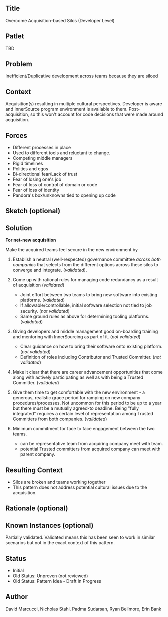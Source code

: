 ## Title

Overcome Acquisition-based Silos (Developer Level)

## Patlet

TBD

## Problem

Inefficient/Duplicative development across teams because they are siloed

## Context

Acquisition(s) resulting in multiple cultural perspectives. Developer is aware and InnerSource program environment is available to them. Post-acquisition, so this won't account for code decisions that were made around acquisition.

## Forces  

- Different processes in place
- Used to different tools and reluctant to change.
- Competing middle managers
- Rigid timelines
- Politics and egos
- Bi-directional fear/Lack of trust
- Fear of losing one's job
- Fear of loss of control of domain or code
- Fear of loss of identity
- Pandora's box/unknowns tied to opening up code

## Sketch (optional)

## Solution

**For net-new acquisition**

Make the acquired teams feel secure in the new environment by

1. Establish a neutral (well-respected) governance committee _across both companies_ that selects from the different options across these silos to converge and integrate. (_validated_).

2. Come up with rational rules for managing code redundancy as a result of acquisition (_validated_)

    - Joint effort between two teams to bring new software into existing platforms. (_validated_)
    - If allowable/controllable, initial software selection not tied to job security. (_not validated_)
    - Same ground rules as above for determining tooling platforms. (_validated_)

3. Giving developers and middle management good on-boarding training and mentoring with InnerSourcing as part of it. (_not validated_)

    - Clear guidance on how to bring their software onto existing platform. (_not validated_)
    - Definition of roles including Contributor and Trusted Committer. (_not validated_)

4. Make it clear that there are career advancement opportunities that come along with actively participating as well as with being a Trusted Committer. (_validated_)

5. Give them time to get comfortable with the new environment - a generous, realistic grace period for ramping on new company procedures/processes. Not uncommon for this period to be up to a year but there must be a mutually agreed-to deadline. Being "fully integrated" requires a certain level of representation among Trusted Committers from both companies. (_validated_)

6. Minimum commitment for face to face engagement between the two teams.

    - can be representative team from acquiring company meet with team.
    - potential Trusted committers from acquired company can meet with parent company.

## Resulting Context

- Silos are broken and teams working together
- This pattern does not address potential cultural issues due to the acquisition.  

## Rationale (optional)

## Known Instances (optional)

Partially validated. Validated means this has been seen to work in similar scenarios but not in the exact context of this pattern.

## Status

- Initial
- Old Status: Unproven (not reviewed)
- Old Status: Pattern Idea - Draft In Progress

## Author

David Marcucci, Nicholas Stahl, Padma Sudarsan, Ryan Bellmore, Erin Bank
